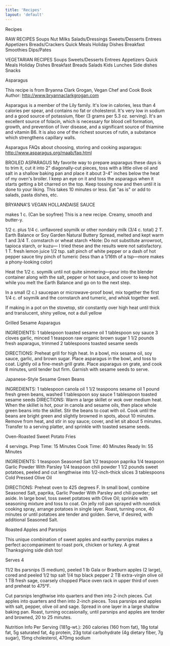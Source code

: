 ```yaml
---
title: 'Recipes'
layout: 'default'
---
```

Recipes

RAW RECIPES
Soups
Nut Milks
Salads/Dressings
Sweets/Desserts
Entrees
Appetizers
Breads/Crackers
Quick Meals
Holiday Dishes
Breakfast
Smoothies
Dips/Pates

VEGETARIAN RECIPES
Soups
Sweets/Desserts
Entrees
Appetizers
Quick Meals
Holiday Dishes
Breakfast
Breads
Salads
Kids Lunches
Side dishes
Snacks

Asparagus

This recipe is from Bryanna Clark Grogan, Vegan Chef and Cook Book Author: http://www.bryannaclarkgrogan.com

Asparagus is a member of the Lily family. It's low in calories, less than 4 calories per spear, and contains no fat or cholesterol. It's very low in sodium and a good source of potassium, fiber (3 grams per 5.3 oz. serving). It's an excellent source of folacin, which is necessary for blood cell formation, growth, and prevention of liver disease, and a significant source of thiamine and vitamin B6. It is also one of the richest sources of rutin, a substance which strengthens capillary walls.

Asparagus FAQs about choosing, storing and cooking asparagus:
http://www.asparagus.org/maab/faq.html

BROILED ASPARAGUS My favorite way to prepare asparagus these days is to trim it, cut it into 2" diagonally-cut pieces, toss with a little olive oil and salt in a shallow baking pan and place it about 3-4" inches below the heat of my oven's broiler. I keep an eye on it and toss the asparagus when it starts getting a bit charred on the top. Keep tossing now and then until it is done to your liking. This takes 10 minutes or less. Eat "as is" or add to salads, pasta dishes, etc.

BRYANNA'S VEGAN HOLLANDAISE SAUCE

makes 1 c. (Can be soyfree)
This is a new recipe. Creamy, smooth and butter-y.

1/2 c. plus 1/4 c. unflavored soymilk or other nondairy milk (3/4 c. total)
2 T. Earth Balance or Soy Garden Natural Buttery Spread, melted and kept warm
1 and 3/4 T. cornstarch or wheat starch
*Note: Do not substitute arrowroot, tapioca starch, or kuzu— I tried these and the results were not satisfactory.
1 T. fresh lemon juice
1/2 tsp. salt
pinch of white pepper or a dash of hot pepper sauce
tiny pinch of tumeric (less than a 1/16th of a tsp—more makes a phony-looking color)

Heat the 1/2 c. soymilk until not quite simmering—pour into the blender container along with the salt, pepper or hot sauce, and cover to keep hot while you melt the Earth Balance and go on to the next step.

In a small (2 c.) saucepan or microwave-proof bowl, mix together the first 1/4 c. of soymilk and the cornstarch and tumeric, and whisk together well.

If making in a pot on the stovetop, stir constantly over high heat until thick and translucent, shiny yellow, not a dull yellow

Grilled Sesame Asparagus

INGREDIENTS:
1 tablespoon toasted sesame oil
1 tablespoon soy sauce
3 cloves garlic, minced
1 teaspoon raw organic brown sugar
1 1/2 pounds fresh asparagus, trimmed
2 tablespoons toasted sesame seeds

DIRECTIONS:
Preheat grill for high heat.
In a bowl, mix sesame oil, soy sauce, garlic, and brown sugar. Place asparagus in the bowl, and toss to coat. Lightly oil a fine-mesh grill grate. Place asparagus on grate, and cook 8 minutes, until tender but firm. Garnish with sesame seeds to serve.

Japanese-Style Sesame Green Beans

INGREDIENTS:
1 tablespoon canola oil
1 1/2 teaspoons sesame oil
1 pound fresh green beans, washed
1 tablespoon soy sauce
1 tablespoon toasted sesame seeds DIRECTIONS:
Warm a large skillet or wok over medium heat. When the skillet is hot, pour in canola and sesame oils, then place whole green beans into the skillet. Stir the beans to coat with oil. Cook until the beans are bright green and slightly browned in spots, about 10 minutes. Remove from heat, and stir in soy sauce; cover, and let sit about 5 minutes. Transfer to a serving platter, and sprinkle with toasted sesame seeds.

Oven-Roasted Sweet Potato Fries

4 servings.
Prep Time: 15 Minutes
Cook Time: 40 Minutes
Ready In: 55 Minutes

INGREDIENTS:
1 teaspoon Seasoned Salt
1/2 teaspoon paprika
1/4 teaspoon Garlic Powder With Parsley
1/4 teaspoon chili powder
1 1/2 pounds sweet potatoes, peeled and cut lengthwise into 1/2-inch-thick slices
3 tablespoons Cold Pressed Olive Oil

DIRECTIONS:
Preheat oven to 425 degrees F. In small bowl, combine Seasoned Salt, paprika, Garlic Powder With Parsley and chili powder; set aside. In large bowl, toss sweet potatoes with Olive Oil; sprinkle with seasoning mixture and toss to coat. On jelly roll pan sprayed with nonstick cooking spray, arrange potatoes in single layer.
Roast, turning once, 40 minutes or until potatoes are tender and golden. Serve, if desired, with additional Seasoned Salt.

Roasted Apples and Parsnips

This unique combination of sweet apples and earthy parsnips makes a perfect accompaniment to roast pork, chicken or turkey. A great Thanksgiving side dish too!

Serves 4

11/2 lbs parsnips (5 medium), peeled
1 lb Gala or Braeburn apples (2 large), cored and peeled
1/2 tsp salt
1/4 tsp black pepper
2 TB extra-virgin olive oil
1 TB fresh sage, coarsely chopped
Place oven rack in upper third of oven and preheat to 475°F.

Cut parsnips lengthwise into quarters and then into 2-inch pieces. Cut apples into quarters and then into 2-inch pieces. Toss parsnips and apples with salt, pepper, olive oil and sage. Spread in one layer in a large shallow baking pan. Roast, turning occasionally, until parsnips and apples are tender and browned, 20 to 25 minutes.

Nutrition Info
Per Serving (181g-wt.): 260 calories (160 from fat), 18g total fat, 5g saturated fat, 4g protein, 23g total carbohydrate (4g dietary fiber, 7g sugar), 15mg cholesterol, 470mg sodium



